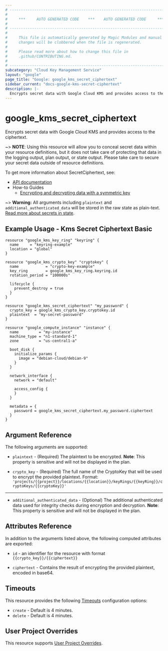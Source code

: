 ```yaml
---
# ----------------------------------------------------------------------------
#
#     ***     AUTO GENERATED CODE    ***    AUTO GENERATED CODE     ***
#
# ----------------------------------------------------------------------------
#
#     This file is automatically generated by Magic Modules and manual
#     changes will be clobbered when the file is regenerated.
#
#     Please read more about how to change this file in
#     .github/CONTRIBUTING.md.
#
# ----------------------------------------------------------------------------
subcategory: "Cloud Key Management Service"
layout: "google"
page_title: "Google: google_kms_secret_ciphertext"
sidebar_current: "docs-google-kms-secret-ciphertext"
description: |-
  Encrypts secret data with Google Cloud KMS and provides access to the ciphertext.
---
```


# google\_kms\_secret\_ciphertext

Encrypts secret data with Google Cloud KMS and provides access to the ciphertext.


~> **NOTE**: Using this resource will allow you to conceal secret data within your
resource definitions, but it does not take care of protecting that data in the
logging output, plan output, or state output.  Please take care to secure your secret
data outside of resource definitions.


To get more information about SecretCiphertext, see:

* [API documentation](https://cloud.google.com/kms/docs/reference/rest/v1/projects.locations.keyRings.cryptoKeys/encrypt)
* How-to Guides
    * [Encrypting and decrypting data with a symmetric key](https://cloud.google.com/kms/docs/encrypt-decrypt)

~> **Warning:** All arguments including `plaintext` and `additional_authenticated_data` will be stored in the raw
state as plain-text. [Read more about secrets in state](https://www.pulumi.com/docs/intro/concepts/programming-model/#secrets).

## Example Usage - Kms Secret Ciphertext Basic


```hcl
resource "google_kms_key_ring" "keyring" {
  name     = "keyring-example"
  location = "global"
}

resource "google_kms_crypto_key" "cryptokey" {
  name            = "crypto-key-example"
  key_ring        = google_kms_key_ring.keyring.id
  rotation_period = "100000s"

  lifecycle {
    prevent_destroy = true
  }
}

resource "google_kms_secret_ciphertext" "my_password" {
  crypto_key = google_kms_crypto_key.cryptokey.id
  plaintext  = "my-secret-password"
}

resource "google_compute_instance" "instance" {
  name         = "my-instance"
  machine_type = "n1-standard-1"
  zone         = "us-central1-a"

  boot_disk {
    initialize_params {
      image = "debian-cloud/debian-9"
    }
  }

  network_interface {
    network = "default"

    access_config {
    }
  }

  metadata = {
    password = google_kms_secret_ciphertext.my_password.ciphertext
  }
}
```

## Argument Reference

The following arguments are supported:


* `plaintext` -
  (Required)
  The plaintext to be encrypted.  **Note**: This property is sensitive and will not be displayed in the plan.

* `crypto_key` -
  (Required)
  The full name of the CryptoKey that will be used to encrypt the provided plaintext.
  Format: `'projects/{{project}}/locations/{{location}}/keyRings/{{keyRing}}/cryptoKeys/{{cryptoKey}}'`


- - -


* `additional_authenticated_data` -
  (Optional)
  The additional authenticated data used for integrity checks during encryption and decryption.  **Note**: This property is sensitive and will not be displayed in the plan.


## Attributes Reference

In addition to the arguments listed above, the following computed attributes are exported:

* `id` - an identifier for the resource with format `{{crypto_key}}/{{ciphertext}}`

* `ciphertext` -
  Contains the result of encrypting the provided plaintext, encoded in base64.


## Timeouts

This resource provides the following
[Timeouts](/docs/configuration/resources.html#timeouts) configuration options:

- `create` - Default is 4 minutes.
- `delete` - Default is 4 minutes.

## User Project Overrides

This resource supports [User Project Overrides](https://www.terraform.io/docs/providers/google/guides/provider_reference.html#user_project_override).
